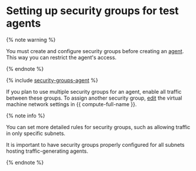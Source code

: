 # Setting up security groups for test agents

{% note warning %}

You must create and configure security groups before creating an [agent](../concepts/agent.md). This way you can restrict the agent's access.

{% endnote %}

{% include [security-groups-agent](../../_includes/load-testing/security-groups-agent.md) %}

If you plan to use multiple security groups for an agent, enable all traffic between these groups.
To assign another security group, [edit](../../compute/operations/vm-control/vm-update.md) the virtual machine network settings in {{ compute-full-name }}.

{% note info %}

You can set more detailed rules for security groups, such as allowing traffic in only specific subnets.

It is important to have security groups properly configured for all subnets hosting traffic-generating agents.

{% endnote %}
